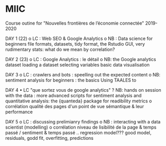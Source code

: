 # MIIC

Course outine for "Nouvelles frontières de l’économie connectée" 2019-2020





DAY 1 (22) 
o	LC : Web SEO & Google Analytics
o	NB : Data science for beginners
file formats, datasets, tidy format, the Rstudio GUI, very rudimentary stats: what do we mean by correlation?


DAY 2 (23)
o	LC : Google Analytics : le détail
o	NB: the Google analytics dataset
loading a dataset
selecting variables
basic data visualisation


DAY 3
o	LC : crawlers and bots : speelling out the expected content
o	NB: sentiment analysis for beginners : the basics 
Using TAALES to 


DAY 4
•	LC "que sortez vous de google analytics" ?
	NB: hands on session with the data : more advanced scripts for sentiment analysis and quantitative analysis: the {quanteda} package for readibility metrics
o	corrélation qualité des pages d'un point de vue sémantique & leur performance


DAY 5 
o	LC : discussing prelimianry findings
o NB  : interacting with a data scientist (modelling)
o corrélation niveau de lisibilité de la page & temps passé / sentiment & temps passé ..
regression model??? 
good model, residuals, godd fit, overfitting, predictions


 
 

